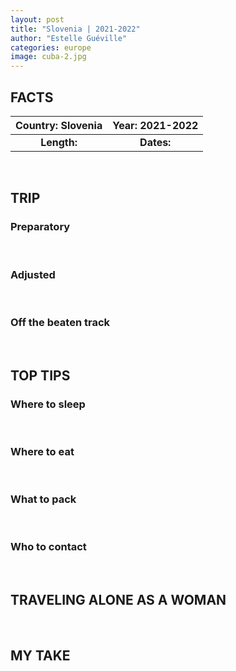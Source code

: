 ```yaml
---
layout: post
title: "Slovenia | 2021-2022"
author: "Estelle Guéville"
categories: europe
image: cuba-2.jpg
---
```


## FACTS

| <b>Country:</b> Slovenia | <b>Year:</b> 2021-2022
| :--------------------:   | :----------------------:|
| <b>Length:</b>           | <b>Dates:</b>           |

<br>

## TRIP
###  Preparatory

<br>

###  Adjusted

<br>

###  Off the beaten track


<br>

## TOP TIPS
###  Where to sleep

<br>

###  Where to eat

<br>

###  What to pack

<br>

###  Who to contact


<br>

## TRAVELING ALONE AS A WOMAN
<br>

## MY TAKE
